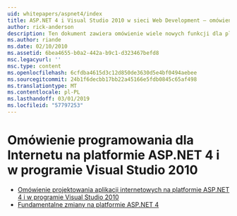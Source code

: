 ```yaml
---
uid: whitepapers/aspnet4/index
title: ASP.NET 4 i Visual Studio 2010 w sieci Web Development — omówienie | Dokumentacja firmy Microsoft
author: rick-anderson
description: Ten dokument zawiera omówienie wiele nowych funkcji dla platformy ASP.NET, które są uwzględnione w ramach platformy.NET Framework 4 i w programie Visual Studio 2010.
ms.author: riande
ms.date: 02/10/2010
ms.assetid: 6bea4655-b0a2-442a-b9c1-d323467befd8
msc.legacyurl: ''
msc.type: content
ms.openlocfilehash: 6cfdba4615d3c12d850de3630d5e4bf0494aebee
ms.sourcegitcommit: 24b1f6decbb17bb22a45166e5fdb0845c65af498
ms.translationtype: MT
ms.contentlocale: pl-PL
ms.lasthandoff: 03/01/2019
ms.locfileid: "57797253"
---
```

<a name="aspnet-4-and-visual-studio-2010-web-development-overview"></a>Omówienie programowania dla Internetu na platformie ASP.NET 4 i w programie Visual Studio 2010
====================
- [Omówienie projektowania aplikacji internetowych na platformie ASP.NET 4 i w programie Visual Studio 2010](overview.md)
- [Fundamentalne zmiany na platformie ASP.NET 4](breaking-changes.md)
